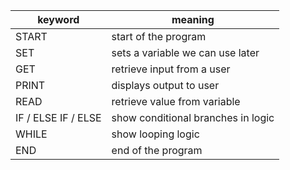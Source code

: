 | keyword	| meaning	|
| --		| --		|
|START		|start of the program|
|SET 		|sets a variable we can use later|
|GET 		|retrieve input from a user|
|PRINT 		|displays output to user|
|READ 		|retrieve value from variable|
|IF / ELSE IF / ELSE| show conditional branches in logic|
|WHILE  	|show looping logic|
|END		|end of the program|
